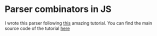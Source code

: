 # Parser combinators in JS

I wrote this parser following [this](https://www.youtube.com/watch?v=6oQLRhw5Ah0&list=PLP29wDx6QmW5yfO1LAgO8kU3aQEj8SIrU) amazing tutorial. You can find the main source code of the tutorial [here](https://github.com/lowbyteproductions/Parser-Combinators-From-Scratch)
